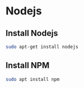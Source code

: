 # Nodejs

## Install Nodejs

```bash
sudo apt-get install nodejs
```

## Install NPM

```bash
sudo apt install npm
```

